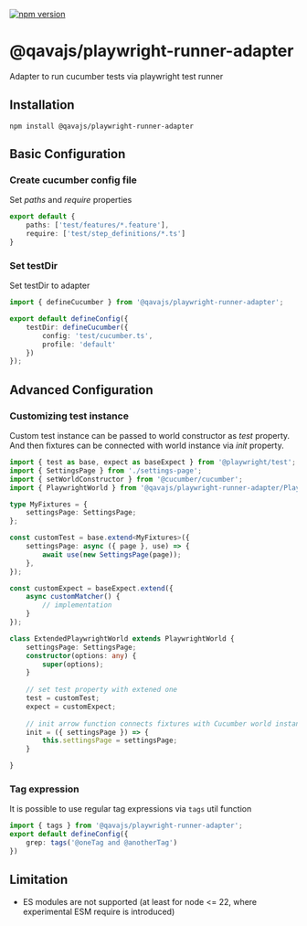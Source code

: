 [![npm version](https://badge.fury.io/js/@qavajs%2Fplaywright-runner-adapter.svg)](https://badge.fury.io/js/@qavajs%2Fplaywright-runner-adapter)

# @qavajs/playwright-runner-adapter
Adapter to run cucumber tests via playwright test runner

## Installation

`npm install @qavajs/playwright-runner-adapter`

## Basic Configuration

### Create cucumber config file
Set _paths_ and _require_ properties
```typescript
export default {
    paths: ['test/features/*.feature'],
    require: ['test/step_definitions/*.ts']
}
```
### Set testDir
Set testDir to adapter
```typescript
import { defineCucumber } from '@qavajs/playwright-runner-adapter';

export default defineConfig({
    testDir: defineCucumber({
        config: 'test/cucumber.ts',
        profile: 'default'
    })
});
```

## Advanced Configuration
### Customizing test instance
Custom test instance can be passed to world constructor as _test_ property. 
And then fixtures can be connected with world instance via _init_ property.
```typescript
import { test as base, expect as baseExpect } from '@playwright/test';
import { SettingsPage } from './settings-page';
import { setWorldConstructor } from '@cucumber/cucumber';
import { PlaywrightWorld } from '@qavajs/playwright-runner-adapter/PlaywrightWorld';

type MyFixtures = {
    settingsPage: SettingsPage;
};

const customTest = base.extend<MyFixtures>({
    settingsPage: async ({ page }, use) => {
        await use(new SettingsPage(page));
    },
});

const customExpect = baseExpect.extend({
    async customMatcher() {
        // implementation
    }
});

class ExtendedPlaywrightWorld extends PlaywrightWorld {
    settingsPage: SettingsPage;
    constructor(options: any) {
        super(options);
    }
    
    // set test property with extened one
    test = customTest;
    expect = customExpect;
    
    // init arrow function connects fixtures with Cucumber world instance
    init = ({ settingsPage }) => {
        this.settingsPage = settingsPage;
    }

}
```

### Tag expression
It is possible to use regular tag expressions via `tags` util function

```typescript
import { tags } from '@qavajs/playwright-runner-adapter';
export default defineConfig({
    grep: tags('@oneTag and @anotherTag')
})
```

## Limitation
- ES modules are not supported (at least for node <= 22, where experimental ESM require is introduced)


